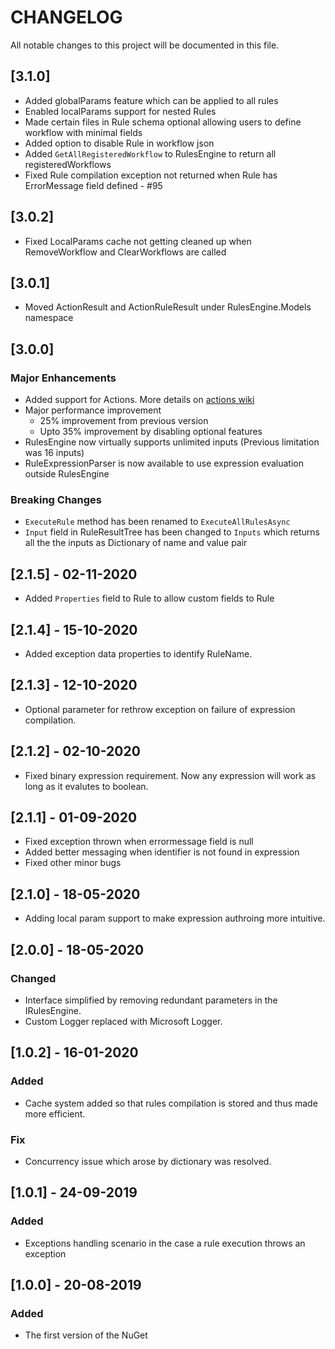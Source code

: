 # CHANGELOG

All notable changes to this project will be documented in this file.

## [3.1.0]
- Added globalParams feature which can be applied to all rules
- Enabled localParams support for nested Rules
- Made certain files in Rule schema optional allowing users to define workflow with minimal fields
- Added option to disable Rule in workflow json
- Added `GetAllRegisteredWorkflow` to RulesEngine to return all registeredWorkflows
- Fixed Rule compilation exception not returned when Rule has ErrorMessage field defined - #95

## [3.0.2]
- Fixed LocalParams cache not getting cleaned up when RemoveWorkflow and ClearWorkflows are called

## [3.0.1]
- Moved ActionResult and ActionRuleResult under RulesEngine.Models namespace


## [3.0.0]
### Major Enhancements
- Added support for Actions. More details on [actions wiki](https://github.com/microsoft/RulesEngine/wiki/Actions)
- Major performance improvement
	- 25% improvement from previous version
	- Upto 35% improvement by disabling optional features
- RulesEngine now virtually supports unlimited inputs (Previous limitation was 16 inputs)
- RuleExpressionParser is now available to use expression evaluation outside RulesEngine

### Breaking Changes
- `ExecuteRule` method has been renamed to `ExecuteAllRulesAsync`
- `Input` field in RuleResultTree has been changed to `Inputs` which returns all the the inputs as Dictionary of name and value pair

## [2.1.5] - 02-11-2020
- Added `Properties` field to Rule to allow custom fields to Rule

## [2.1.4] - 15-10-2020
- Added exception data properties to identify RuleName.

## [2.1.3] - 12-10-2020
- Optional parameter for rethrow exception on failure of expression compilation.

## [2.1.2] - 02-10-2020
- Fixed binary expression requirement. Now any expression will work as long as it evalutes to boolean.

## [2.1.1] - 01-09-2020
- Fixed exception thrown when errormessage field is null
- Added better messaging when identifier is not found in expression
- Fixed other minor bugs

## [2.1.0] - 18-05-2020
- Adding local param support to make expression authroing more intuitive.

## [2.0.0] - 18-05-2020
### Changed
- Interface simplified by removing redundant parameters in the IRulesEngine.
- Custom Logger replaced with Microsoft Logger.

## [1.0.2] - 16-01-2020
### Added
- Cache system added so that rules compilation is stored and thus made more efficient.

### Fix
- Concurrency issue which arose by dictionary was resolved.

## [1.0.1] - 24-09-2019
### Added
- Exceptions handling scenario in the case a rule execution throws an exception 

## [1.0.0] - 20-08-2019

### Added
- The first version of the NuGet
